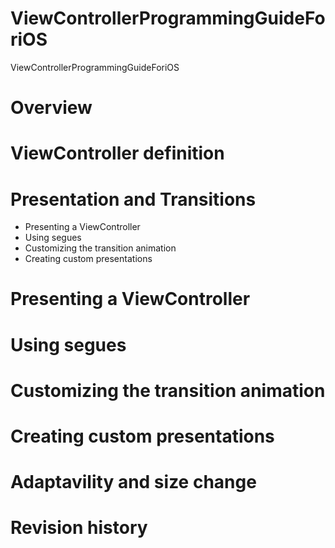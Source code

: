 # ViewControllerProgrammingGuideForiOS
ViewControllerProgrammingGuideForiOS

# Overview
# ViewController definition
# Presentation and Transitions

- Presenting a ViewController
- Using segues
- Customizing the transition animation
- Creating custom presentations

# Presenting a ViewController
# Using segues
# Customizing the transition animation
# Creating custom presentations

# Adaptavility and size change
# Revision history
